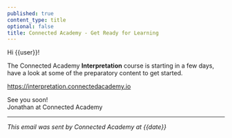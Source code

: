 ```yaml
---
published: true
content_type: title
optional: false
title: Connected Academy - Get Ready for Learning
---
```

Hi {{user}}!

The Connected Academy **Interpretation** course is starting in a few days, have a look at some of the preparatory content to get started.

https://interpretation.connectedacademy.io

See you soon!\
Jonathan at Connected Academy

----
_This email was sent by Connected Academy at {{date}}_

